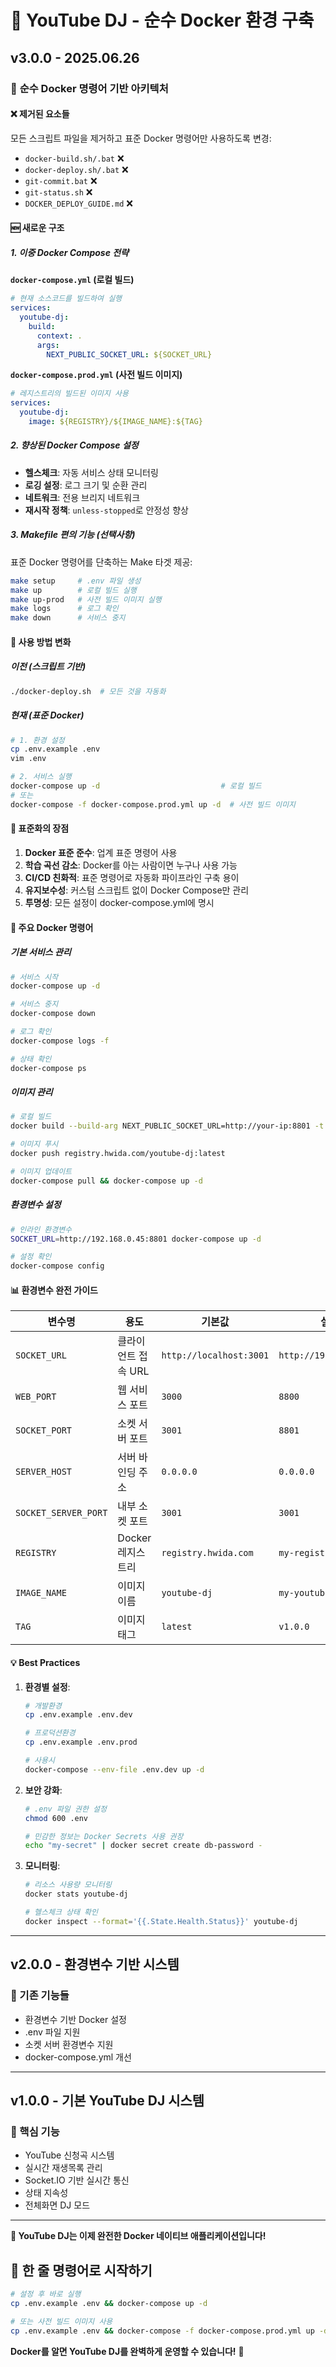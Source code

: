# 🎵 YouTube DJ - 순수 Docker 환경 구축

## v3.0.0 - 2025.06.26

### 🐳 **순수 Docker 명령어 기반 아키텍처**

#### ❌ **제거된 요소들**
모든 스크립트 파일을 제거하고 표준 Docker 명령어만 사용하도록 변경:

- `docker-build.sh/.bat` ❌
- `docker-deploy.sh/.bat` ❌ 
- `git-commit.bat` ❌
- `git-status.sh` ❌
- `DOCKER_DEPLOY_GUIDE.md` ❌

#### 🆕 **새로운 구조**

##### **1. 이중 Docker Compose 전략**

**`docker-compose.yml` (로컬 빌드)**
```yaml
# 현재 소스코드를 빌드하여 실행
services:
  youtube-dj:
    build:
      context: .
      args:
        NEXT_PUBLIC_SOCKET_URL: ${SOCKET_URL}
```

**`docker-compose.prod.yml` (사전 빌드 이미지)**
```yaml
# 레지스트리의 빌드된 이미지 사용
services:
  youtube-dj:
    image: ${REGISTRY}/${IMAGE_NAME}:${TAG}
```

##### **2. 향상된 Docker Compose 설정**
- **헬스체크**: 자동 서비스 상태 모니터링
- **로깅 설정**: 로그 크기 및 순환 관리
- **네트워크**: 전용 브리지 네트워크
- **재시작 정책**: `unless-stopped`로 안정성 향상

##### **3. Makefile 편의 기능 (선택사항)**
표준 Docker 명령어를 단축하는 Make 타겟 제공:

```bash
make setup     # .env 파일 생성
make up        # 로컬 빌드 실행
make up-prod   # 사전 빌드 이미지 실행
make logs      # 로그 확인
make down      # 서비스 중지
```

#### 🚀 **사용 방법 변화**

##### **이전 (스크립트 기반)**
```bash
./docker-deploy.sh  # 모든 것을 자동화
```

##### **현재 (표준 Docker)**
```bash
# 1. 환경 설정
cp .env.example .env
vim .env

# 2. 서비스 실행
docker-compose up -d                           # 로컬 빌드
# 또는
docker-compose -f docker-compose.prod.yml up -d  # 사전 빌드 이미지
```

#### 🎯 **표준화의 장점**

1. **Docker 표준 준수**: 업계 표준 명령어 사용
2. **학습 곡선 감소**: Docker를 아는 사람이면 누구나 사용 가능
3. **CI/CD 친화적**: 표준 명령어로 자동화 파이프라인 구축 용이
4. **유지보수성**: 커스텀 스크립트 없이 Docker Compose만 관리
5. **투명성**: 모든 설정이 docker-compose.yml에 명시

#### 🔧 **주요 Docker 명령어**

##### **기본 서비스 관리**
```bash
# 서비스 시작
docker-compose up -d

# 서비스 중지  
docker-compose down

# 로그 확인
docker-compose logs -f

# 상태 확인
docker-compose ps
```

##### **이미지 관리**
```bash
# 로컬 빌드
docker build --build-arg NEXT_PUBLIC_SOCKET_URL=http://your-ip:8801 -t youtube-dj .

# 이미지 푸시
docker push registry.hwida.com/youtube-dj:latest

# 이미지 업데이트
docker-compose pull && docker-compose up -d
```

##### **환경변수 설정**
```bash
# 인라인 환경변수
SOCKET_URL=http://192.168.0.45:8801 docker-compose up -d

# 설정 확인
docker-compose config
```

#### 📊 **환경변수 완전 가이드**

| 변수명 | 용도 | 기본값 | 설정 예시 |
|--------|------|--------|-----------|
| `SOCKET_URL` | 클라이언트 접속 URL | `http://localhost:3001` | `http://192.168.0.45:8801` |
| `WEB_PORT` | 웹 서비스 포트 | `3000` | `8800` |
| `SOCKET_PORT` | 소켓 서버 포트 | `3001` | `8801` |
| `SERVER_HOST` | 서버 바인딩 주소 | `0.0.0.0` | `0.0.0.0` |
| `SOCKET_SERVER_PORT` | 내부 소켓 포트 | `3001` | `3001` |
| `REGISTRY` | Docker 레지스트리 | `registry.hwida.com` | `my-registry.com` |
| `IMAGE_NAME` | 이미지 이름 | `youtube-dj` | `my-youtube-dj` |
| `TAG` | 이미지 태그 | `latest` | `v1.0.0` |

#### 💡 **Best Practices**

1. **환경별 설정**:
   ```bash
   # 개발환경
   cp .env.example .env.dev
   
   # 프로덕션환경  
   cp .env.example .env.prod
   
   # 사용시
   docker-compose --env-file .env.dev up -d
   ```

2. **보안 강화**:
   ```bash
   # .env 파일 권한 설정
   chmod 600 .env
   
   # 민감한 정보는 Docker Secrets 사용 권장
   echo "my-secret" | docker secret create db-password -
   ```

3. **모니터링**:
   ```bash
   # 리소스 사용량 모니터링
   docker stats youtube-dj
   
   # 헬스체크 상태 확인
   docker inspect --format='{{.State.Health.Status}}' youtube-dj
   ```

---

## v2.0.0 - 환경변수 기반 시스템

### 🔧 기존 기능들
- 환경변수 기반 Docker 설정
- .env 파일 지원  
- 소켓 서버 환경변수 지원
- docker-compose.yml 개선

---

## v1.0.0 - 기본 YouTube DJ 시스템

### 🎵 핵심 기능
- YouTube 신청곡 시스템
- 실시간 재생목록 관리
- Socket.IO 기반 실시간 통신
- 상태 지속성
- 전체화면 DJ 모드

---

**🐳 YouTube DJ는 이제 완전한 Docker 네이티브 애플리케이션입니다!**

## 🚀 한 줄 명령어로 시작하기

```bash
# 설정 후 바로 실행
cp .env.example .env && docker-compose up -d

# 또는 사전 빌드 이미지 사용
cp .env.example .env && docker-compose -f docker-compose.prod.yml up -d
```

**Docker를 알면 YouTube DJ를 완벽하게 운영할 수 있습니다!** 🎉
